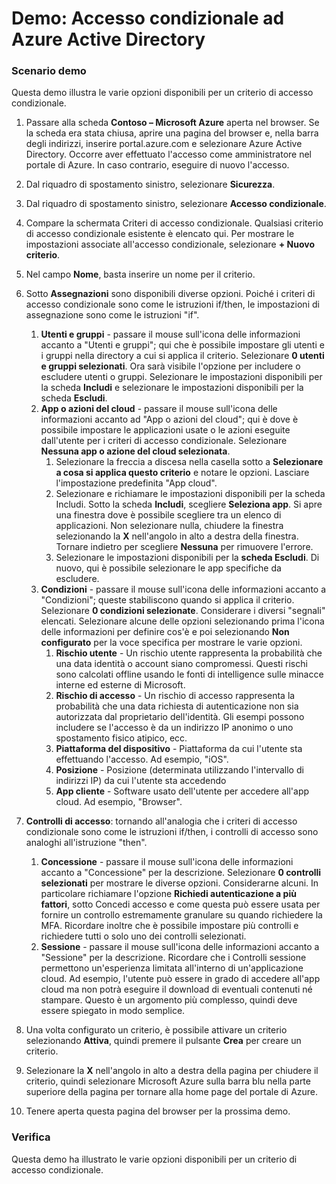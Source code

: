 ﻿---
Demo:
    title: 'Accesso condizionale ad Azure Active Directory'
    module: 'Modulo 2. Lezione 3. Descrizione delle funzionalità delle soluzioni Microsoft per la gestione delle identità e degli accessi: esplorazione delle funzionalità di gestione degli accessi di Azure AD'
---


# Demo: Accesso condizionale ad Azure Active Directory

### Scenario demo
Questa demo illustra le varie opzioni disponibili per un criterio di accesso condizionale.

1. Passare alla scheda **Contoso – Microsoft Azure** aperta nel browser. Se la scheda era stata chiusa, aprire una pagina del browser e, nella barra degli indirizzi, inserire portal.azure.com e selezionare Azure Active Directory. Occorre aver effettuato l'accesso come amministratore nel portale di Azure. In caso contrario, eseguire di nuovo l'accesso.

1. Dal riquadro di spostamento sinistro, selezionare **Sicurezza**.

1. Dal riquadro di spostamento sinistro, selezionare **Accesso condizionale**.

1. Compare la schermata Criteri di accesso condizionale. Qualsiasi criterio di accesso condizionale esistente è elencato qui. Per mostrare le impostazioni associate all'accesso condizionale, selezionare **+ Nuovo criterio**.

1. Nel campo **Nome**, basta inserire un nome per il criterio.

1. Sotto **Assegnazioni** sono disponibili diverse opzioni.  Poiché i criteri di accesso condizionale sono come le istruzioni if/then, le impostazioni di assegnazione sono come le istruzioni "if".
    1. **Utenti e gruppi** - passare il mouse sull'icona delle informazioni accanto a "Utenti e gruppi"; qui che è possibile impostare gli utenti e i gruppi nella directory a cui si applica il criterio. Selezionare **0 utenti e gruppi selezionati**.  Ora sarà visibile l'opzione per includere o escludere utenti o gruppi. Selezionare le impostazioni disponibili per la scheda **Includi** e selezionare le impostazioni disponibili per la scheda **Escludi**.
    1. **App o azioni del cloud** - passare il mouse sull'icona delle informazioni accanto ad "App o azioni del cloud"; qui è dove è possibile impostare le applicazioni usate o le azioni eseguite dall'utente per i criteri di accesso condizionale.  Selezionare **Nessuna app o azione del cloud selezionata**.
        1. Selezionare la freccia a discesa nella casella sotto a **Selezionare a cosa si applica questo criterio** e notare le opzioni.  Lasciare l'impostazione predefinita "App cloud".
        1. Selezionare e richiamare le impostazioni disponibili per la scheda Includi. Sotto la scheda **Includi**, scegliere **Seleziona app**.  Si apre una finestra dove è possibile scegliere tra un elenco di applicazioni.  Non selezionare nulla, chiudere la finestra selezionando la **X** nell'angolo in alto a destra della finestra. Tornare indietro per scegliere **Nessuna** per rimuovere l'errore.
        1. Selezionare le impostazioni disponibili per la **scheda Escludi**.  Di nuovo, qui è possibile selezionare le app specifiche da escludere.
    1. **Condizioni** - passare il mouse sull'icona delle informazioni accanto a "Condizioni"; queste stabiliscono quando si applica il criterio. Selezionare **0 condizioni selezionate**. Considerare i diversi "segnali" elencati.   Selezionare alcune delle opzioni selezionando prima l'icona delle informazioni per definire cos'è e poi selezionando **Non configurato** per la voce specifica per mostrare le varie opzioni.
        1. **Rischio utente** - Un rischio utente rappresenta la probabilità che una data identità o account siano compromessi. Questi rischi sono calcolati offline usando le fonti di intelligence sulle minacce interne ed esterne di Microsoft.
        1. **Rischio di accesso** - Un rischio di accesso rappresenta la probabilità che una data richiesta di autenticazione non sia autorizzata dal proprietario dell'identità. Gli esempi possono includere se l'accesso è da un indirizzo IP anonimo o uno spostamento fisico atipico, ecc.
        1. **Piattaforma del dispositivo** - Piattaforma da cui l'utente sta effettuando l'accesso. Ad esempio, "iOS".
        1. **Posizione** - Posizione (determinata utilizzando l'intervallo di indirizzi IP) da cui l'utente sta accedendo
        1. **App cliente** - Software usato dell'utente per accedere all'app cloud. Ad esempio, "Browser".

1. **Controlli di accesso**: tornando all'analogia che i criteri di accesso condizionale sono come le istruzioni if/then, i controlli di accesso sono analoghi all'istruzione "then".
    1. **Concessione** - passare il mouse sull'icona delle informazioni accanto a "Concessione" per la descrizione.  Selezionare **0 controlli selezionati** per mostrare le diverse opzioni.  Considerarne alcuni.  In particolare richiamare l'opzione **Richiedi autenticazione a più fattori**, sotto Concedi accesso e come questa può essere usata per fornire un controllo estremamente granulare su quando richiedere la MFA.   Ricordare inoltre che è possibile impostare più controlli e richiedere tutti o solo uno dei controlli selezionati.
    1. **Sessione** - passare il mouse sull'icona delle informazioni accanto a "Sessione" per la descrizione.  Ricordare che i Controlli sessione permettono un'esperienza limitata all'interno di un'applicazione cloud.  Ad esempio, l'utente può essere in grado di accedere all'app cloud ma non potrà eseguire il download di eventuali contenuti né stampare.  Questo è un argomento più complesso, quindi deve essere spiegato in modo semplice.

1. Una volta configurato un criterio, è possibile attivare un criterio selezionando **Attiva**, quindi premere il pulsante **Crea** per creare un criterio.

1. Selezionare la **X** nell'angolo in alto a destra della pagina per chiudere il criterio, quindi selezionare Microsoft Azure sulla barra blu nella parte superiore della pagina per tornare alla home page del portale di Azure.

1. Tenere aperta questa pagina del browser per la prossima demo.

### Verifica

Questa demo ha illustrato le varie opzioni disponibili per un criterio di accesso condizionale.

